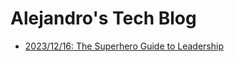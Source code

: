 # Alejandro's Tech Blog

* [2023/12/16: The Superhero Guide to Leadership](./2023_12_17_the_superhero_guide_to_leadership/README.md)
